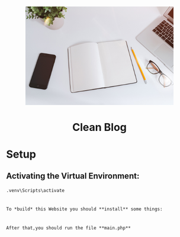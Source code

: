 <p
    align="center"
    style="text-align: center ;hieght:150px">
    <img src="static/assets/img/home-bg.jpg" style="width: 400px;">
</p>

<h1 style="text-align: center;">Clean Blog</h1>

# Setup
## Activating the Virtual Environment:

```cmd
.venv\Scripts\activate


To *build* this Website you should **install** some things:


After that,you should run the file **main.php**

